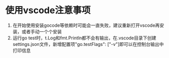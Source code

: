 # 使用vscode注意事项

1. 在开始使用安装gocode等依赖时可能会一直失败，建议重新打开vscode再安装，或者手动一个个安装
2. 运行go test时，t.Log和fmt.Println都不会有输出，在.vscode目录下创建settings.json文件，新增配置项"go.testFlags": ["-v"]即可以在控制台输出中打印信息